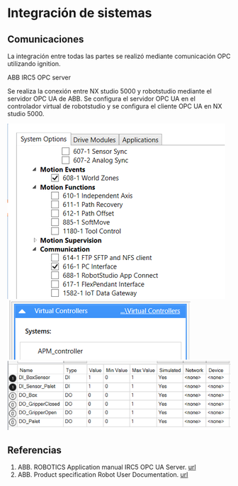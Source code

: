 # Integración de sistemas

## Comunicaciones

La integración entre todas las partes se realizó mediante comunicación OPC utilizando ignition.

ABB IRC5 OPC server

Se realiza la  conexión entre NX studio 5000 y robotstudio mediante el servidor OPC UA de ABB. Se configura el servidor OPC UA en el controlador virtual de robotstudio y se configura el cliente OPC UA en NX studio 5000.


![ABB communication](integration/ABB_config_communication.png)
![ABB virtual controller](integration/ABB_virtual_controller.png)
![ABB IO](integration/ABB_IO.png)


## Referencias
1. ABB. ROBOTICS Application manual IRC5 OPC UA Server. [url](https://library.e.abb.com/public/68db219ad97b4119b1d42170a2872a5a/3HAC074394%20AM%20IRC5%20OPC%20UA%20Server-en.pdf?x-sign=7vOawlpdLe4GAn5sgyapqq6/5bffcJv9AdDpI9HIY5SZRDfU/d6wXwSl1NfE9bSC)
2. ABB. Product specification Robot User Documentation. [url](https://library.e.abb.com/public/f25a4accfbd64f9fc1257b4b0052188a/3HAC024792-001_rev-_en_library.pdf)